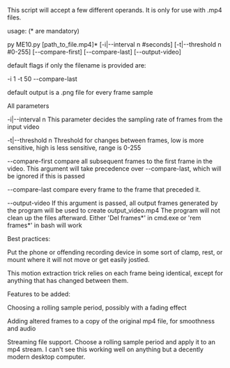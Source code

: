 This script will accept a few different operands. It is only for use with .mp4 files.


usage:
(* are mandatory)

py ME10.py [path_to_file.mp4]* [-i|--interval n #seconds] [-t|--threshold n #0-255] [--compare-first] [--compare-last] [--output-video]  
  

default flags if only the filename is provided are:

-i 1 -t 50 --compare-last 


default output is a .png file for every frame sample


All parameters

-i|--interval n            This parameter decides the sampling rate of frames from the input video

-t|--threshold n            Threshold for changes between frames, low is more sensitive, high is less sensitive, range is 0-255

--compare-first            compare all subsequent frames to the first frame in the video. This argument will take precedence over --compare-last, which will be ignored if this is passed

--compare-last            compare every frame to the frame that preceded it. 

--output-video            If this argument is passed, all output frames generated by the program will be used to create output_video.mp4
                  The program will not clean up the files afterward. Either 'Del frames*' in cmd.exe or 'rem frames*' in bash will work



Best practices: 


Put the phone or offending recording device in some sort of clamp, rest, or mount where it will not move or get easily jostled.

This motion extraction trick relies on each frame being identical, except for anything that has changed between them.



Features to be added: 


Choosing a rolling sample period, possibly with a fading effect

Adding altered frames to a copy of the original mp4 file, for smoothness and audio

Streaming file support. Choose a rolling sample period and apply it to an mp4 stream. I can't see this working well on anything but a decently modern desktop computer.
